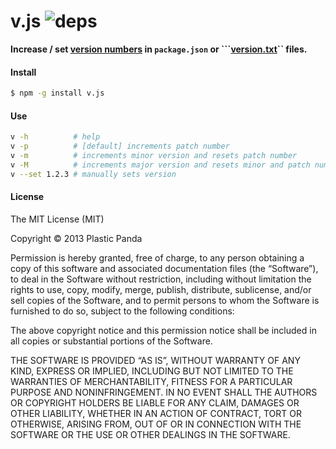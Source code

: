 v.js ![deps](https://david-dm.org/plasticpanda/v.png)
================

**Increase / set [version numbers](http://semver.org/) in ```package.json``` or ```[version.txt](https://gist.github.com/lusentis/8559421)`` files.**


#### Install

```bash
$ npm -g install v.js
```


#### Use

```bash
v -h          # help
v -p          # [default] increments patch number
v -m          # increments minor version and resets patch number
v -M          # increments major version and resets minor and patch number
v --set 1.2.3 # manually sets version
```

#### License


The MIT License (MIT)

Copyright © 2013 Plastic Panda

Permission is hereby granted, free of charge, to any person obtaining a copy of this software and associated documentation files (the “Software”), to deal in the Software without restriction, including without limitation the rights to use, copy, modify, merge, publish, distribute, sublicense, and/or sell copies of the Software, and to permit persons to whom the Software is furnished to do so, subject to the following conditions:

The above copyright notice and this permission notice shall be included in all copies or substantial portions of the Software.

THE SOFTWARE IS PROVIDED “AS IS”, WITHOUT WARRANTY OF ANY KIND, EXPRESS OR IMPLIED, INCLUDING BUT NOT LIMITED TO THE WARRANTIES OF MERCHANTABILITY, FITNESS FOR A PARTICULAR PURPOSE AND NONINFRINGEMENT. IN NO EVENT SHALL THE AUTHORS OR COPYRIGHT HOLDERS BE LIABLE FOR ANY CLAIM, DAMAGES OR OTHER LIABILITY, WHETHER IN AN ACTION OF CONTRACT, TORT OR OTHERWISE, ARISING FROM, OUT OF OR IN CONNECTION WITH THE SOFTWARE OR THE USE OR OTHER DEALINGS IN THE SOFTWARE.

